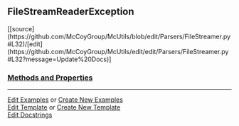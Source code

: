 ## <a id="McUtils.Parsers.FileStreamer.FileStreamReaderException">FileStreamReaderException</a> 
<div class="docs-source-link" markdown="1">
[[source](https://github.com/McCoyGroup/McUtils/blob/edit/Parsers/FileStreamer.py#L32)/[edit](https://github.com/McCoyGroup/McUtils/edit/edit/Parsers/FileStreamer.py#L32?message=Update%20Docs)]
</div>



<div class="collapsible-section">
 <div class="collapsible-section collapsible-section-header" markdown="1">
 
### <a class="collapse-link" data-toggle="collapse" href="#methods">Methods and Properties</a> <a class="float-right" data-toggle="collapse" href="#methods"><i class="fa fa-chevron-down"></i></a>

 </div>
 <div class="collapsible-section collapsible-section-body collapse" id="methods" markdown="1">



 </div>
</div>




___

[Edit Examples](https://github.com/McCoyGroup/McUtils/edit/gh-pages/ci/examples/McUtils/Parsers/FileStreamer/FileStreamReaderException.md) or 
[Create New Examples](https://github.com/McCoyGroup/McUtils/new/gh-pages/?filename=ci/examples/McUtils/Parsers/FileStreamer/FileStreamReaderException.md) <br/>
[Edit Template](https://github.com/McCoyGroup/McUtils/edit/gh-pages/ci/docs/McUtils/Parsers/FileStreamer/FileStreamReaderException.md) or 
[Create New Template](https://github.com/McCoyGroup/McUtils/new/gh-pages/?filename=ci/docs/templates/McUtils/Parsers/FileStreamer/FileStreamReaderException.md) <br/>
[Edit Docstrings](https://github.com/McCoyGroup/McUtils/edit/edit/Parsers/FileStreamer.py#L32?message=Update%20Docs)